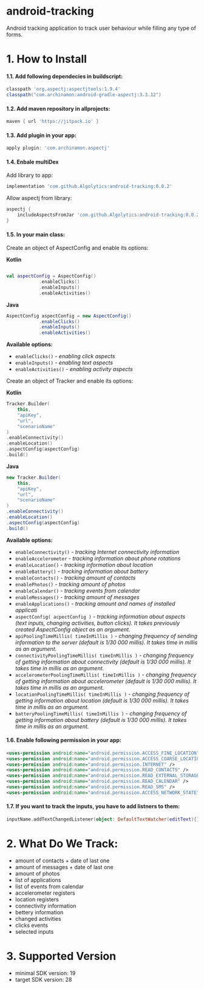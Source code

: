 # android-tracking
Android tracking application to track user behaviour while filling any type of forms.

# 1. How to Install
#### 1.1. Add following dependecies in buildscript:
```groovy
classpath 'org.aspectj:aspectjtools:1.9.4'
classpath("com.archinamon:android-gradle-aspectj:3.3.12")
```
#### 1.2. Add maven repository in allprojects:
```groovy
maven { url 'https://jitpack.io' }
```

#### 1.3. Add plugin in your app:
```groovy
apply plugin: 'com.archinamon.aspectj'
```

#### 1.4. Enbale multiDex

 Add library to app:
```groovy
implementation 'com.github.Algolytics:android-tracking:0.0.2'
```
 Allow aspectj from library:
```groovy
aspectj {
    includeAspectsFromJar 'com.github.Algolytics:android-tracking:0.0.2'
}
```

#### 1.5. In your main class:
Create an object of AspectConfig and enable its options:
 
 **Kotlin**
```kotlin

val aspectConfig = AspectConfig()
            .enableClicks()
            .enableInputs()
            .enableActivities()
```
**Java**
```java
AspectConfig aspectConfig = new AspectConfig()
            .enableClicks()
            .enableInputs()
            .enableActivities()
```
**Available options:**
- `enableClicks()` - _enabling click aspects_
- `enableInputs()` - _enabling text aspects_
- `enableActivities()` - _enabling activity aspects_

Create an object of Tracker and enable its options:

**Kotlin**
```kotlin
Tracker.Builder(
    this,
    "apiKey",
    "url",
    "scenarioName"
)
.enableConnectivity()
.enableLocation()
.aspectConfig(aspectConfig)
.build()
```
**Java**
```Java
new Tracker.Builder(
    this,
    "apiKey",
    "url",
    "scenarioName"
)
.enableConnectivity()
.enableLocation()
.aspectConfig(aspectConfig)
.build()
```

**Available options:**
- `enableConnectivity()` - _tracking Internet connectivity information_
- `enableAccelerometer` - _tracking information about phone rotations_
- `enableLocation()` - _tracking information about location_
- `enableBattery()` - _tracking information about battery_
- `enableContacts()` - _tracking amount of contacts_
- `enablePhotos()` - _tracking amount of photos_
- `enableCalendar()` - _tracking events from calendar_
- `enableMessages()` - _tracking amount of messages_
- `enableApplications()` - _tracking amount and names of installed applicati_
- `aspectConfig( acpectConfig )` - _tracking information about aspects (text inputs, changing activities, button clicks). It takes previously created AspectConfig object as an argument._
- `apiPoolingTimeMillis( timeInMillis )` - _changing frequency of sending information to the server (default is 1/30 000 millis). It takes time in millis as an argument._
- `connectivityPoolingTimeMillis( timeInMillis )` - _changing frequency of getting information about connectivity (default is 1/30 000 millis). It takes time in millis as an argument._
- `accelerometerPoolingTimeMillis( timeInMillis )` - _changing frequency of getting information about accelerometer (default is 1/30 000 millis). It takes time in millis as an argument._
- `locationPoolingTimeMillis( timeInMillis )` - _changing frequency of getting information about location (default is 1/30 000 millis). It takes time in millis as an argument._
- `batteryPoolingTimeMillis( timeInMillis )` - _changing frequency of getting information about battery (default is 1/30 000 millis). It takes time in millis as an argument._


#### 1.6. Enable following permission in your app:

```xml
<uses-permission android:name="android.permission.ACCESS_FINE_LOCATION" />
<uses-permission android:name="android.permission.ACCESS_COARSE_LOCATION" />
<uses-permission android:name="android.permission.INTERNET" />
<uses-permission android:name="android.permission.READ_CONTACTS" />
<uses-permission android:name="android.permission.READ_EXTERNAL_STORAGE" />
<uses-permission android:name="android.permission.READ_CALENDAR" />
<uses-permission android:name="android.permission.READ_SMS" />
<uses-permission android:name="android.permission.ACCESS_NETWORK_STATE" />
```
#### 1.7. If you want to track the inputs, you have to add listners to them:
```kotlin
inputName.addTextChangedListener(object: DefaultTextWatcher(editText){})
```

# 2. What Do We Track:
- amount of contacts + date of last one
- amount of messages + date of last one
- amount of photos
- list of applications
- list of events from calendar
- accelerometer registers
- location registers
- connectivity information
- bettery information
- changed activities
- clicks events
- selected inputs

# 3. Supported Version
- minimal SDK version: 19
- target SDK version: 28
